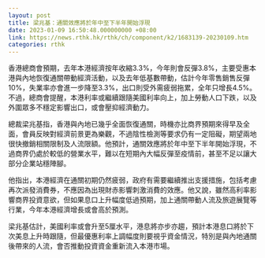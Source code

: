 ```yaml
---
layout: post
title: 梁兆基：通關效應將於年中至下半年開始浮現
date: 2023-01-09 16:50:48.000000000 +08:00
link: https://news.rthk.hk/rthk/ch/component/k2/1683139-20230109.htm
categories: rthk
---
```


香港總商會預期，去年本港經濟按年收縮3.3%，今年則會反彈3.8%，主要受惠本港與內地恢復通關帶動經濟活動，以及去年低基數帶動，估計今年零售銷售反彈10%，失業率亦會進一步降至3.3%，出口則受外需疲弱拖累，全年只增長4.5%。不過，總商會提醒，本港利率或繼續跟隨美國利率向上，加上勞動人口下跌，以及外圍眾多不穩定影響出口，或會壓抑經濟動力。

總裁梁兆基指，香港與內地已幾乎全面恢復通關，時機亦比商界預期來得早及全面，會員反映對經濟前景更為樂觀，不過陰性檢測等要求仍有一定阻礙，期望兩地很快撤銷相關限制及人流限額。他預計，通關效應將於年中至下半年開始浮現，不過商界仍處於較低的營業水平，難以在短期內大幅反彈至疫情前，甚至不足以讓大部分企業站穩陣腳。

他指出，本港經濟在通關初期仍然疲弱，政府有需要繼續推出支援措施，包括考慮再次派發消費券，不應因為出現財赤影響刺激消費的效應。他又說，雖然高利率影響商界投資意欲，但如果息口上升幅度低過預期，加上通關帶動人流及旅遊展覽等行業，今年本港經濟增長或會高於預測。

梁兆基估計，美國利率或會升至5厘水平，港息將亦步亦趨，預計本港息口將於下次美息上升時跟隨，但最優惠利率上調幅度則要視乎資金情況，特別是與內地通關後帶來的人流，會否推動投資資金重新流入本港市場。

